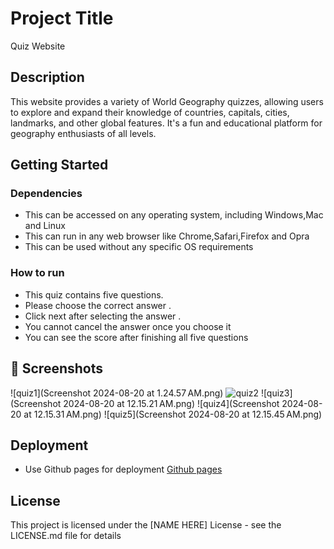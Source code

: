 # Project Title

Quiz Website

## Description

This website provides a variety of World Geography quizzes, allowing users to explore and expand their knowledge of countries, capitals, cities, landmarks, and other global features. It's a fun and educational platform for geography enthusiasts of all levels.

## Getting Started

### Dependencies

- This can be accessed on any operating system, including Windows,Mac and Linux
- This can run in any web browser like Chrome,Safari,Firefox and Opra
- This can be used without any specific OS requirements

### How to run

- This quiz contains five questions.
- Please choose the correct answer .
- Click next after selecting the answer .
- You cannot cancel the answer once you choose it
- You can see the score after finishing all five questions

## 📸 Screenshots

![quiz1](Screenshot 2024-08-20 at 1.24.57 AM.png)
![quiz2]()
![quiz3](Screenshot 2024-08-20 at 12.15.21 AM.png)
![quiz4](Screenshot 2024-08-20 at 12.15.31 AM.png)
![quiz5](Screenshot 2024-08-20 at 12.15.45 AM.png)

## Deployment

- Use Github pages for deployment [Github pages](https://github.com/sai02-creator/Project-2-/deployments/github-pages)

## License

This project is licensed under the [NAME HERE] License - see the LICENSE.md file for details
